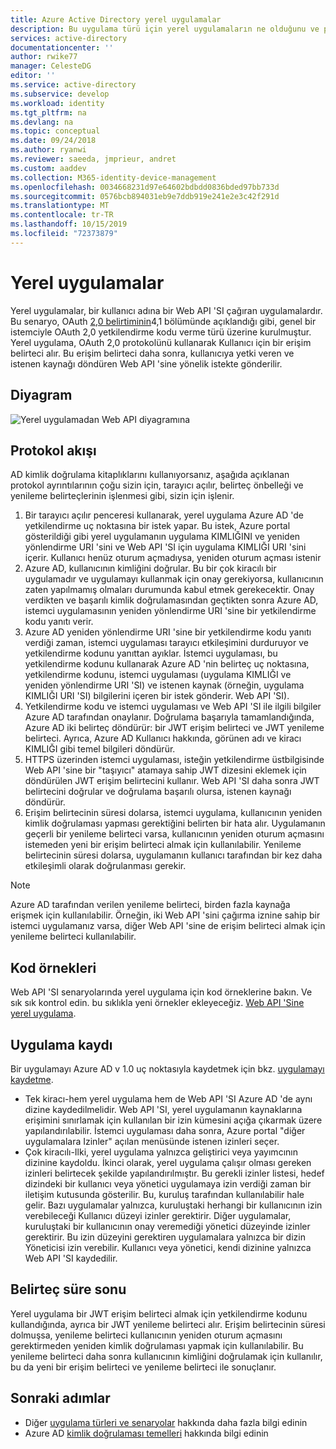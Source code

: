 ```yaml
---
title: Azure Active Directory yerel uygulamalar
description: Bu uygulama türü için yerel uygulamaların ne olduğunu ve protokol akışı, kayıt ve belirteç süre sonu hakkındaki temel bilgileri açıklar.
services: active-directory
documentationcenter: ''
author: rwike77
manager: CelesteDG
editor: ''
ms.service: active-directory
ms.subservice: develop
ms.workload: identity
ms.tgt_pltfrm: na
ms.devlang: na
ms.topic: conceptual
ms.date: 09/24/2018
ms.author: ryanwi
ms.reviewer: saeeda, jmprieur, andret
ms.custom: aaddev
ms.collection: M365-identity-device-management
ms.openlocfilehash: 0034668231d97e64602bdbdd0836bded97bb733d
ms.sourcegitcommit: 0576bcb894031eb9e7ddb919e241e2e3c42f291d
ms.translationtype: MT
ms.contentlocale: tr-TR
ms.lasthandoff: 10/15/2019
ms.locfileid: "72373879"
---
```

# <a name="native-apps"></a>Yerel uygulamalar

Yerel uygulamalar, bir kullanıcı adına bir Web API 'SI çağıran uygulamalardır. Bu senaryo, OAuth [2,0 belirtiminin](https://tools.ietf.org/html/rfc6749)4,1 bölümünde açıklandığı gibi, genel bir istemciyle OAuth 2,0 yetkilendirme kodu verme türü üzerine kurulmuştur. Yerel uygulama, OAuth 2,0 protokolünü kullanarak Kullanıcı için bir erişim belirteci alır. Bu erişim belirteci daha sonra, kullanıcıya yetki veren ve istenen kaynağı döndüren Web API 'sine yönelik istekte gönderilir.

## <a name="diagram"></a>Diyagram

![Yerel uygulamadan Web API diyagramına](./media/authentication-scenarios/native_app_to_web_api.png)

## <a name="protocol-flow"></a>Protokol akışı

AD kimlik doğrulama kitaplıklarını kullanıyorsanız, aşağıda açıklanan protokol ayrıntılarının çoğu sizin için, tarayıcı açılır, belirteç önbelleği ve yenileme belirteçlerinin işlenmesi gibi, sizin için işlenir.

1. Bir tarayıcı açılır penceresi kullanarak, yerel uygulama Azure AD 'de yetkilendirme uç noktasına bir istek yapar. Bu istek, Azure portal gösterildiği gibi yerel uygulamanın uygulama KIMLIĞINI ve yeniden yönlendirme URI 'sini ve Web API 'SI için uygulama KIMLIĞI URI 'sini içerir. Kullanıcı henüz oturum açmadıysa, yeniden oturum açması istenir
1. Azure AD, kullanıcının kimliğini doğrular. Bu bir çok kiracılı bir uygulamadır ve uygulamayı kullanmak için onay gerekiyorsa, kullanıcının zaten yapılmamış olmaları durumunda kabul etmek gerekecektir. Onay verdikten ve başarılı kimlik doğrulamasından geçtikten sonra Azure AD, istemci uygulamasının yeniden yönlendirme URI 'sine bir yetkilendirme kodu yanıtı verir.
1. Azure AD yeniden yönlendirme URI 'sine bir yetkilendirme kodu yanıtı verdiği zaman, istemci uygulaması tarayıcı etkileşimini durduruyor ve yetkilendirme kodunu yanıttan ayıklar. İstemci uygulaması, bu yetkilendirme kodunu kullanarak Azure AD 'nin belirteç uç noktasına, yetkilendirme kodunu, istemci uygulaması (uygulama KIMLIĞI ve yeniden yönlendirme URI 'SI) ve istenen kaynak (örneğin, uygulama KIMLIĞI URI 'SI) bilgilerini içeren bir istek gönderir. Web API 'SI).
1. Yetkilendirme kodu ve istemci uygulaması ve Web API 'SI ile ilgili bilgiler Azure AD tarafından onaylanır. Doğrulama başarıyla tamamlandığında, Azure AD iki belirteç döndürür: bir JWT erişim belirteci ve JWT yenileme belirteci. Ayrıca, Azure AD Kullanıcı hakkında, görünen adı ve kiracı KIMLIĞI gibi temel bilgileri döndürür.
1. HTTPS üzerinden istemci uygulaması, isteğin yetkilendirme üstbilgisinde Web API 'sine bir "taşıyıcı" atamaya sahip JWT dizesini eklemek için döndürülen JWT erişim belirtecini kullanır. Web API 'SI daha sonra JWT belirtecini doğrular ve doğrulama başarılı olursa, istenen kaynağı döndürür.
1. Erişim belirtecinin süresi dolarsa, istemci uygulama, kullanıcının yeniden kimlik doğrulaması yapması gerektiğini belirten bir hata alır. Uygulamanın geçerli bir yenileme belirteci varsa, kullanıcının yeniden oturum açmasını istemeden yeni bir erişim belirteci almak için kullanılabilir. Yenileme belirtecinin süresi dolarsa, uygulamanın kullanıcı tarafından bir kez daha etkileşimli olarak doğrulanması gerekir.

> [!NOTE]
> Azure AD tarafından verilen yenileme belirteci, birden fazla kaynağa erişmek için kullanılabilir. Örneğin, iki Web API 'sini çağırma iznine sahip bir istemci uygulamanız varsa, diğer Web API 'sine de erişim belirteci almak için yenileme belirteci kullanılabilir.

## <a name="code-samples"></a>Kod örnekleri

Web API 'SI senaryolarında yerel uygulama için kod örneklerine bakın. Ve sık sık kontrol edin. bu sıklıkla yeni örnekler ekleyeceğiz. [Web API 'Sine yerel uygulama](sample-v1-code.md#desktop-and-mobile-public-client-applications-calling-microsoft-graph-or-a-web-api).

## <a name="app-registration"></a>Uygulama kaydı

Bir uygulamayı Azure AD v 1.0 uç noktasıyla kaydetmek için bkz. [uygulamayı kaydetme](quickstart-register-app.md).

* Tek kiracı-hem yerel uygulama hem de Web API 'SI Azure AD 'de aynı dizine kaydedilmelidir. Web API 'SI, yerel uygulamanın kaynaklarına erişimini sınırlamak için kullanılan bir izin kümesini açığa çıkarmak üzere yapılandırılabilir. İstemci uygulaması daha sonra, Azure portal "diğer uygulamalara Izinler" açılan menüsünde istenen izinleri seçer.
* Çok kiracılı-Ilki, yerel uygulama yalnızca geliştirici veya yayımcının dizinine kaydoldu. İkinci olarak, yerel uygulama çalışır olması gereken izinleri belirtecek şekilde yapılandırılmıştır. Bu gerekli izinler listesi, hedef dizindeki bir kullanıcı veya yönetici uygulamaya izin verdiği zaman bir iletişim kutusunda gösterilir. Bu, kuruluş tarafından kullanılabilir hale gelir. Bazı uygulamalar yalnızca, kuruluştaki herhangi bir kullanıcının izin verebileceği Kullanıcı düzeyi izinler gerektirir. Diğer uygulamalar, kuruluştaki bir kullanıcının onay veremediği yönetici düzeyinde izinler gerektirir. Bu izin düzeyini gerektiren uygulamalara yalnızca bir dizin Yöneticisi izin verebilir. Kullanıcı veya yönetici, kendi dizinine yalnızca Web API 'SI kaydedilir. 

## <a name="token-expiration"></a>Belirteç süre sonu

Yerel uygulama bir JWT erişim belirteci almak için yetkilendirme kodunu kullandığında, ayrıca bir JWT yenileme belirteci alır. Erişim belirtecinin süresi dolmuşsa, yenileme belirteci kullanıcının yeniden oturum açmasını gerektirmeden yeniden kimlik doğrulaması yapmak için kullanılabilir. Bu yenileme belirteci daha sonra kullanıcının kimliğini doğrulamak için kullanılır, bu da yeni bir erişim belirteci ve yenileme belirteci ile sonuçlanır.

## <a name="next-steps"></a>Sonraki adımlar

- Diğer [uygulama türleri ve senaryolar](app-types.md) hakkında daha fazla bilgi edinin
- Azure AD [kimlik doğrulaması temelleri](v1-authentication-scenarios.md) hakkında bilgi edinin
